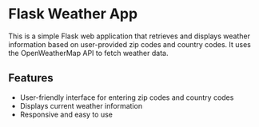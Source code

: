 # Flask Weather App

This is a simple Flask web application that retrieves and displays weather information based on user-provided zip codes and country codes. It uses the OpenWeatherMap API to fetch weather data.

## Features

- User-friendly interface for entering zip codes and country codes
- Displays current weather information
- Responsive and easy to use
